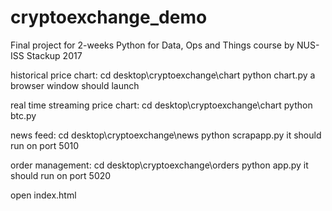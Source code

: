 # cryptoexchange_demo
Final project for 2-weeks Python for Data, Ops and Things course by NUS-ISS Stackup 2017

historical price chart:
cd desktop\cryptoexchange\chart
python chart.py
a browser window should launch

real time streaming price chart:
cd desktop\cryptoexchange\chart
python btc.py

news feed:
cd desktop\cryptoexchange\news
python scrapapp.py
it should run on port 5010

order management:
cd desktop\cryptoexchange\orders
python app.py
it should run on port 5020

open index.html
